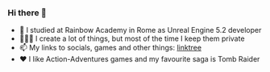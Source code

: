 <!--
This `README.md` appears on my GitHub profile.
--->

### Hi there 👋

- 🌈 I studied at Rainbow Academy in Rome as Unreal Engine 5.2 developer 
- 🧑🏻‍💻 I create a lot of things, but most of the time I keep them private
- 📫 My links to socials, games and other things: [linktree](https://linktr.ee/fabio_pitt)
- ❤️ I like Action-Adventures games and my favourite saga is Tomb Raider
